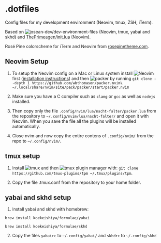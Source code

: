 # .dotfiles
Config files for my development environment (Neovim, tmux, ZSH, iTerm).

Based on ![josean-dev/dev-environment-files](https://github.com/josean-dev/dev-environment-files) (Neovim, tmux, yabai and skhd) and [ThePrimeagen/init.lua](https://github.com/ThePrimeagen/init.lua) (Neovim).

Rosé Pine colorscheme for iTerm and Neovim from [rosepinetheme.com](https://rosepinetheme.com/).

## Neovim Setup

1. To setup the Neovim config on a Mac or Linux system install ![Neovim](https://neovim.io/) first ([installation instructions](https://github.com/neovim/neovim/wiki/Installing-Neovim)) and then ![packer](https://github.com/wbthomason/packer.nvim) by running `git clone --depth 1 https://github.com/wbthomason/packer.nvim\ ~/.local/share/nvim/site/pack/packer/start/packer.nvim`

2. Make sure you have a C compiler such as  `clang` or `gcc` as well as `nodejs` installed. 

3. Then copy only the file `.config/nvim/lua/nacht-falter/packer.lua` from the repository to `~/.config/nvim/lua/nacht-falter/` and open it with Neovim. When you save the file all the plugins will be installed automatically.

4. Close nvim and now copy the entire contens of `.config/nvim/` from the repo to `~/.config/nvim/`.

## tmux setup

1. Install ![tmux](https://github.com/tmux/tmux/wiki/Installing) and then ![tmux plugin manager](https://github.com/tmux-plugins/tpm) with: `git clone https://github.com/tmux-plugins/tpm ~/.tmux/plugins/tpm`.

2. Copy the file .tmux.conf from the repository to your home folder.

## yabai and skhd setup
1. Install yabai and skhd with homebrew:

  `brew install koekeishiya/formulae/yabai`

  `brew install koekeishiya/formulae/skhd`

2. Copy the files `yabairc` to `~/.config/yabai/` and `skhdrc` to `~/.config/skhd`

